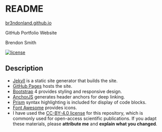 # README

[br3ndonland.github.io](https://br3ndonland.github.io)

GitHub Portfolio Website

Brendon Smith

[![license](https://img.shields.io/badge/license-CC--BY--4.0%20-blue.svg)](https://creativecommons.org/licenses/by/4.0/)

## Description

- [Jekyll](https://jekyllrb.com/) is a static site generator that builds the site.
- [GitHub Pages](https://pages.github.com/) hosts the site.
- [Bootstrap](https://getbootstrap.com/) 4 provides styling and responsive design.
- [AnchorJS](https://www.bryanbraun.com/anchorjs/) generates header anchors for deep linking.
- [Prism](http://prismjs.com/) syntax highlighting is included for display of code blocks.
- [Font Awesome](https://fontawesome.com/) provides icons.
- I have used the [CC-BY-4.0 license](https://creativecommons.org/licenses/by/4.0/) for this repository, which is commonly used for open-access scientific publications. If you adapt these materials, please **attribute me** and **explain what you changed**.